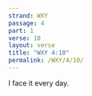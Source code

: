 ```yaml
---
strand: WXY
passage: 4
part: 1
verse: 10
layout: verse
title: "WXY 4:10"
permalink: /WXY/4/10/
---
```

I face it every day.
